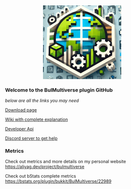 <p align="center">
    <img src="./workflow/bulmultiverse_icon.png" width="256">
</p>

### Welcome to the BulMultiverse plugin GitHub
*below are all the links you may need*

[Download page](https://www.spigotmc.org/resources/118884/ "Click to download")

[Wiki with complete explanation](https://github.com/BulPlugins/BulMultiverse/wiki "Click to view")

[Developer Api](https://github.com/BulPlugins/BulMultiverse/wiki/Dev-API "Click to code")

[Discord server to get help](https://discord.gg/wxnTV68dX2 "Click to join")

### Metrics

Check out metrics and more details on my personal website https://aliyag.dev/project/bulmultiverse

Check out bStats complete metrics https://bstats.org/plugin/bukkit/BulMultiverse/22989 
